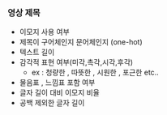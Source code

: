   ### 영상 제목
  
  - 이모지 사용 여부
  - 제목이 구어체인지 문어체인지 (one-hot)
  - 텍스트 길이
  - 감각적 표현 여부(미각,촉각,시각,후각) 
       - ex : 청량한 , 따뜻한 , 시원한 , 포근한 etc..
  - 물음표 , 느낌표 포함 여부
  - 글자 길이 대비 이모지 비율
  - 공백 제외한 글자 길이